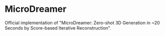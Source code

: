 # MicroDreamer
Official implementation of "MicroDreamer: Zero-shot 3D Generation in ~20 Seconds by Score-based Iterative Reconstruction".
